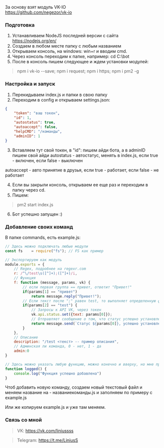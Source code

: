 За основу взят модуль VK-IO  
https://github.com/negezor/vk-io

### Подготовка
1. Устанавливаем NodeJS последней версии с сайта https://nodejs.org/en/
2. Создаем в любом месте папку с любым названием
3. Открываем консоль, на windows: win+r и вводим cmd.
4. Через консоль переходим к папке, например: cd C:\bot
5. После в консоль пишем следующее и ждем установки модулей:
> npm i vk-io --save; npm i request; npm i https; npm i pm2 -g

### Настройка и запуск
1. Перекидываем index.js и папки в свою папку
2. Переходим в config и открываем settings.json:
```JSON
{
	"token": "ваш токен",
	"id": 1,
	"autostatus": true,
	"autoaccept": false,
	"helpCMD": "/команды",
	"adminID": 1
}
```

3. Вставляем тут свой токен, в "id": пишем айди бота, а в adminID пишем свой айди
autostatus - автостатус, менять в index.js, если true - включен, если false - выключен  

autoaccept - авто принятие в друзья, если true - работает, если false - не работает

4. Если вы закрыли консоль, открываем ее еще раз и переходим в папку через cd.
5. Пишем:
> pm2 start index.js

6. Бот успешно запущен :)

### Добавление своих команд
В папке commands, есть example.js:
```JavaScript
// Здесь можно подключать любые модули
const fs 	= require("fs"); // FS как пример

// Экспортируем как модуль
module.exports = {
	// Regex, подробнее на regexr.com
	r: /^\/test\s([^]+);([^]+)/i,
	// Функция
	f: function (message, params, vk) {
		// если первая группа == привет, ответит "Привет!"
		if(params[1] == "привет")
			return message.reply("Привет!");
		// Если текст после ";" равен test, то выполняет определенную функцию
		if(params[2] == "test") {
			// Запросы к API VK, через токен
			vk.api.status.set({text: params[0]});
			// Отправляет сообщение о том, что статус успешно установлен
			return message.send(`Статус ${params[0]}, успешно установлен.`);
		}
	},
	// Описание
	description: "/test <текст> -- пример описания",
	// Админская ли команда, 0 - нет, 1 - да
	admin:0
}

// Здесь можно указать любую функцию, можно конечно и вверху, но мне приятнее когда функции в конце документа
function logged() {
	console.log("Функция успешно добавлена")
}
```
Чтоб добавить новую команду, создаем новый текстовый файл и меняем название на - названиекоманды.js и заполняем по примеру с example.js  

Или же копируем example.js и уже там меняем.

### Связь со мной
> VK:
> https://vk.com/liniussss  

> Telegram:
> https://t.me/LiniusS
